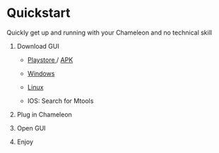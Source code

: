 # Quickstart

Quickly get up and running with your Chameleon and no technical skill

1. Download GUI
   
   - [Playstore ](https://play.google.com/store/apps/details?id=io.chameleon.ultra)/ [APK](https://nightly.link/GameTec-live/ChameleonUltraGUI/workflows/buildapp/main/apk.zip)
   
   - [Windows](https://nightly.link/GameTec-live/ChameleonUltraGUI/workflows/buildapp/main/windows-installer.zip)
   
   - [Linux](https://nightly.link/GameTec-live/ChameleonUltraGUI/workflows/buildapp/main/linux.zip)
   
   - IOS: Search for Mtools

2. Plug in Chameleon

3. Open GUI

4. Enjoy


